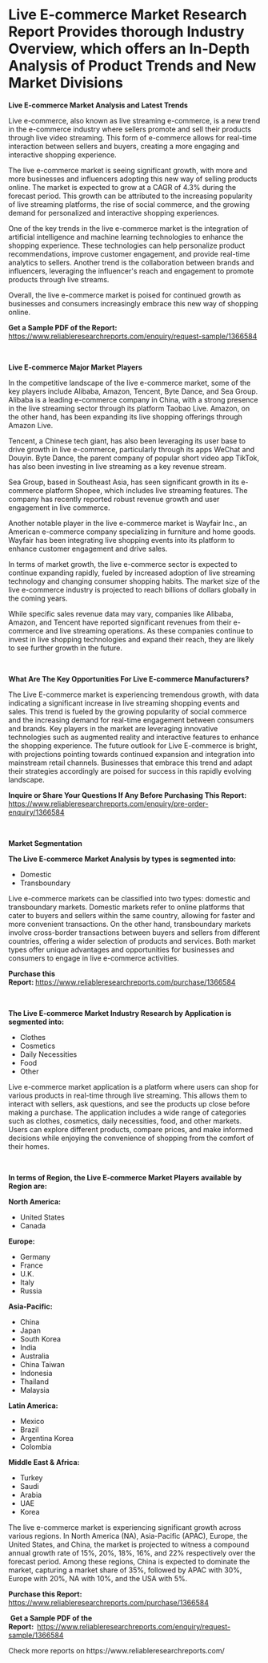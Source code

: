 <p><h1>Live E-commerce Market Research Report Provides thorough Industry Overview, which offers an In-Depth Analysis of Product Trends and New Market Divisions</h1></p><p><strong>Live E-commerce Market Analysis and Latest Trends</strong></p>
<p><p>Live e-commerce, also known as live streaming e-commerce, is a new trend in the e-commerce industry where sellers promote and sell their products through live video streaming. This form of e-commerce allows for real-time interaction between sellers and buyers, creating a more engaging and interactive shopping experience. </p><p>The live e-commerce market is seeing significant growth, with more and more businesses and influencers adopting this new way of selling products online. The market is expected to grow at a CAGR of 4.3% during the forecast period. This growth can be attributed to the increasing popularity of live streaming platforms, the rise of social commerce, and the growing demand for personalized and interactive shopping experiences.</p><p>One of the key trends in the live e-commerce market is the integration of artificial intelligence and machine learning technologies to enhance the shopping experience. These technologies can help personalize product recommendations, improve customer engagement, and provide real-time analytics to sellers. Another trend is the collaboration between brands and influencers, leveraging the influencer's reach and engagement to promote products through live streams.</p><p>Overall, the live e-commerce market is poised for continued growth as businesses and consumers increasingly embrace this new way of shopping online.</p></p>
<p><strong>Get a Sample PDF of the Report:&nbsp;</strong> <a href="https://www.reliableresearchreports.com/enquiry/request-sample/1366584">https://www.reliableresearchreports.com/enquiry/request-sample/1366584</a></p>
<p>&nbsp;</p>
<p><strong>Live E-commerce Major Market Players</strong></p>
<p><p>In the competitive landscape of the live e-commerce market, some of the key players include Alibaba, Amazon, Tencent, Byte Dance, and Sea Group. Alibaba is a leading e-commerce company in China, with a strong presence in the live streaming sector through its platform Taobao Live. Amazon, on the other hand, has been expanding its live shopping offerings through Amazon Live.</p><p>Tencent, a Chinese tech giant, has also been leveraging its user base to drive growth in live e-commerce, particularly through its apps WeChat and Douyin. Byte Dance, the parent company of popular short video app TikTok, has also been investing in live streaming as a key revenue stream.</p><p>Sea Group, based in Southeast Asia, has seen significant growth in its e-commerce platform Shopee, which includes live streaming features. The company has recently reported robust revenue growth and user engagement in live commerce.</p><p>Another notable player in the live e-commerce market is Wayfair Inc., an American e-commerce company specializing in furniture and home goods. Wayfair has been integrating live shopping events into its platform to enhance customer engagement and drive sales.</p><p>In terms of market growth, the live e-commerce sector is expected to continue expanding rapidly, fueled by increased adoption of live streaming technology and changing consumer shopping habits. The market size of the live e-commerce industry is projected to reach billions of dollars globally in the coming years.</p><p>While specific sales revenue data may vary, companies like Alibaba, Amazon, and Tencent have reported significant revenues from their e-commerce and live streaming operations. As these companies continue to invest in live shopping technologies and expand their reach, they are likely to see further growth in the future.</p></p>
<p>&nbsp;</p>
<p><strong>What Are The Key Opportunities For Live E-commerce Manufacturers?</strong></p>
<p><p>The Live E-commerce market is experiencing tremendous growth, with data indicating a significant increase in live streaming shopping events and sales. This trend is fueled by the growing popularity of social commerce and the increasing demand for real-time engagement between consumers and brands. Key players in the market are leveraging innovative technologies such as augmented reality and interactive features to enhance the shopping experience. The future outlook for Live E-commerce is bright, with projections pointing towards continued expansion and integration into mainstream retail channels. Businesses that embrace this trend and adapt their strategies accordingly are poised for success in this rapidly evolving landscape.</p></p>
<p><strong>Inquire or Share Your Questions If Any Before Purchasing This Report:</strong> <a href="https://www.reliableresearchreports.com/enquiry/pre-order-enquiry/1366584">https://www.reliableresearchreports.com/enquiry/pre-order-enquiry/1366584</a></p>
<p>&nbsp;</p>
<p><strong>Market Segmentation</strong></p>
<p><strong>The Live E-commerce Market Analysis by types is segmented into:</strong></p>
<p><ul><li>Domestic</li><li>Transboundary</li></ul></p>
<p><p>Live e-commerce markets can be classified into two types: domestic and transboundary markets. Domestic markets refer to online platforms that cater to buyers and sellers within the same country, allowing for faster and more convenient transactions. On the other hand, transboundary markets involve cross-border transactions between buyers and sellers from different countries, offering a wider selection of products and services. Both market types offer unique advantages and opportunities for businesses and consumers to engage in live e-commerce activities.</p></p>
<p><strong>Purchase this Report:&nbsp;</strong><a href="https://www.reliableresearchreports.com/purchase/1366584">https://www.reliableresearchreports.com/purchase/1366584</a></p>
<p>&nbsp;</p>
<p><strong>The Live E-commerce Market Industry Research by Application is segmented into:</strong></p>
<p><ul><li>Clothes</li><li>Cosmetics</li><li>Daily Necessities</li><li>Food</li><li>Other</li></ul></p>
<p><p>Live e-commerce market application is a platform where users can shop for various products in real-time through live streaming. This allows them to interact with sellers, ask questions, and see the products up close before making a purchase. The application includes a wide range of categories such as clothes, cosmetics, daily necessities, food, and other markets. Users can explore different products, compare prices, and make informed decisions while enjoying the convenience of shopping from the comfort of their homes.</p></p>
<p>&nbsp;</p>
<p><strong>In terms of Region, the Live E-commerce Market Players available by Region are:</strong></p>
<p>
    <p> <strong> North America: </strong>
        <ul>
            <li>United States</li>
            <li>Canada</li>
        </ul>
        </p> 
    <p> <strong> Europe: </strong>
        <ul>
            <li>Germany</li>
            <li>France</li>
            <li>U.K.</li>
            <li>Italy</li>
            <li>Russia</li>
        </ul>
        </p> 
    <p> <strong> Asia-Pacific: </strong>
        <ul>
            <li>China</li>
            <li>Japan</li>
            <li>South Korea</li>
            <li>India</li>
            <li>Australia</li>
            <li>China Taiwan</li>
            <li>Indonesia</li>
            <li>Thailand</li>
            <li>Malaysia</li>
        </ul>
        </p> 
    <p> <strong> Latin America: </strong>
        <ul>
            <li>Mexico</li>
            <li>Brazil</li>
            <li>Argentina Korea</li>
            <li>Colombia</li>
        </ul>
        </p> 
    <p> <strong> Middle East & Africa: </strong>
        <ul>
            <li>Turkey</li>
            <li>Saudi</li>
            <li>Arabia</li>
            <li>UAE</li>
            <li>Korea</li>
        </ul>
    </p>
    </p>
<p><p>The live e-commerce market is experiencing significant growth across various regions. In North America (NA), Asia-Pacific (APAC), Europe, the United States, and China, the market is projected to witness a compound annual growth rate of 15%, 20%, 18%, 16%, and 22% respectively over the forecast period. Among these regions, China is expected to dominate the market, capturing a market share of 35%, followed by APAC with 30%, Europe with 20%, NA with 10%, and the USA with 5%.</p></p>
<p><strong>Purchase this Report: </strong><a href="https://www.reliableresearchreports.com/purchase/1366584">https://www.reliableresearchreports.com/purchase/1366584</a></p>
<p>&nbsp;<strong>Get a Sample PDF of the Report:&nbsp;&nbsp;</strong><a href="https://www.reliableresearchreports.com/enquiry/request-sample/1366584">https://www.reliableresearchreports.com/enquiry/request-sample/1366584</a></p>
<p><strong></strong></p>
<p>Check more reports on https://www.reliableresearchreports.com/</p>